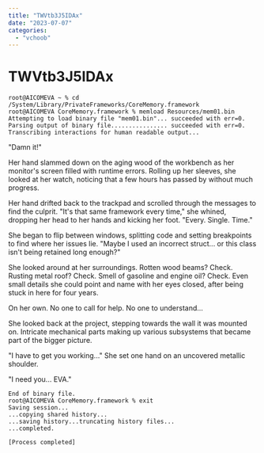 ```yaml
---
title: "TWVtb3J5IDAx"
date: "2023-07-07"
categories: 
  - "vchoob"
---
```


# TWVtb3J5IDAx

```
root@AICOMEVA ~ % cd /System/Library/PrivateFrameworks/CoreMemory.framework
root@AICOMEVA CoreMemory.framework % memload Resources/mem01.bin
Attempting to load binary file "mem01.bin"... succeeded with err=0.
Parsing output of binary file................ succeeded with err=0.
Transcribing interactions for human readable output...
```

"Damn it!"

Her hand slammed down on the aging wood of the workbench as her monitor's screen filled with runtime errors. Rolling up her sleeves, she looked at her watch, noticing that a few hours has passed by without much progress.

Her hand drifted back to the trackpad and scrolled through the messages to find the culprit. "It's that same framework every time," she whined, dropping her head to her hands and kicking her foot. "Every. Single. Time."

She began to flip between windows, splitting code and setting breakpoints to find where her issues lie. "Maybe I used an incorrect struct... or this class isn't being retained long enough?"

She looked around at her surroundings. Rotten wood beams? Check. Rusting metal roof? Check. Smell of gasoline and engine oil? Check. Even small details she could point and name with her eyes closed, after being stuck in here for four years.

On her own. No one to call for help. No one to understand...

She looked back at the project, stepping towards the wall it was mounted on. Intricate mechanical parts making up various subsystems that became part of the bigger picture.

"I have to get you working..." She set one hand on an uncovered metallic shoulder.

"I need you... EVA."

```
End of binary file.
root@AICOMEVA CoreMemory.framework % exit
Saving session...
...copying shared history...
...saving history...truncating history files...
...completed.

[Process completed]
```
